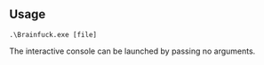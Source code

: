 ## Usage
    .\Brainfuck.exe [file]
The interactive console can be launched by passing no arguments.